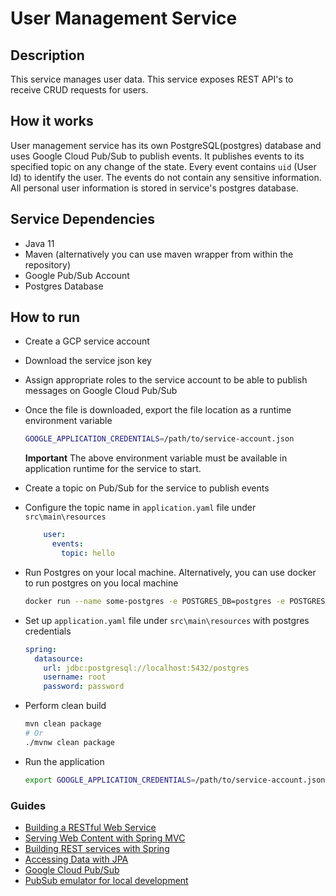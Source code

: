 # User Management Service

## Description

This service manages user data. This service exposes REST API's to receive CRUD requests for users.

## How it works
User management service has its own PostgreSQL(postgres) database and uses Google Cloud Pub/Sub to publish events. 
It publishes events to its specified topic on any change of the state. Every event contains `uid` (User Id) to identify 
the user. The events do not contain any sensitive information. All personal user information is stored in service's 
postgres database. 

## Service Dependencies
* Java 11
* Maven (alternatively you can use maven wrapper from within the repository)
* Google Pub/Sub Account
* Postgres Database

## How to run
* Create a GCP service account
* Download the service json key
* Assign appropriate roles to the service account to be able to publish messages on Google Cloud Pub/Sub
* Once the file is downloaded, export the file location as a runtime environment variable
   
    ```bash
    GOOGLE_APPLICATION_CREDENTIALS=/path/to/service-account.json
    ```

    **Important** The above environment variable must be available in application runtime for the service to start.
* Create a topic on Pub/Sub for the service to publish events
* Configure the topic name in `application.yaml` file under `src\main\resources`
    ```yaml
        user:
          events:
            topic: hello
    ```
* Run Postgres on your local machine. Alternatively, you can use docker to run postgres on you local machine

    ```bash
    docker run --name some-postgres -e POSTGRES_DB=postgres -e POSTGRES_USER=root -e POSTGRES_PASSWORD=password -p 5432:5432 -d postgres
    ```

* Set up `application.yaml` file under `src\main\resources` with postgres credentials

    ```yaml
    spring:
      datasource:
        url: jdbc:postgresql://localhost:5432/postgres
        username: root
        password: password
    ```

* Perform clean build

    ```bash
    mvn clean package
    # Or 
    ./mvnw clean package
    ```

* Run the application

    ```bash
    export GOOGLE_APPLICATION_CREDENTIALS=/path/to/service-account.json && java -jar target/user-management-*.jar
    ```

### Guides

* [Building a RESTful Web Service](https://spring.io/guides/gs/rest-service/)
* [Serving Web Content with Spring MVC](https://spring.io/guides/gs/serving-web-content/)
* [Building REST services with Spring](https://spring.io/guides/tutorials/bookmarks/)
* [Accessing Data with JPA](https://spring.io/guides/gs/accessing-data-jpa/)
* [Google Cloud Pub/Sub](https://cloud.google.com/pubsub/docs/how-to)
* [PubSub emulator for local development](https://cloud.google.com/pubsub/docs/emulator#pubsub-emulator-java)

